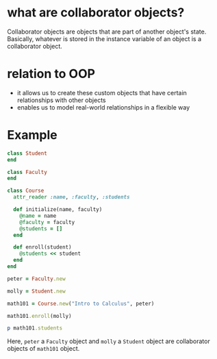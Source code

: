 # what are collaborator objects?
Collaborator objects are objects that are part of another object's state. Basically, whatever is stored in the instance variable of an object is a collaborator object.

# relation to OOP
* it allows us to create these custom objects that have certain relationships with other objects
* enables us to model real-world relationships in a flexible way

# Example
```ruby
class Student
end

class Faculty
end

class Course
  attr_reader :name, :faculty, :students

  def initialize(name, faculty)
    @name = name
    @faculty = faculty
    @students = []
  end

  def enroll(student)
    @students << student
  end
end

peter = Faculty.new

molly = Student.new

math101 = Course.new("Intro to Calculus", peter)

math101.enroll(molly)

p math101.students
```

Here, `peter` a `Faculty` object and `molly` a `Student` object are collaborator objects of `math101` object.